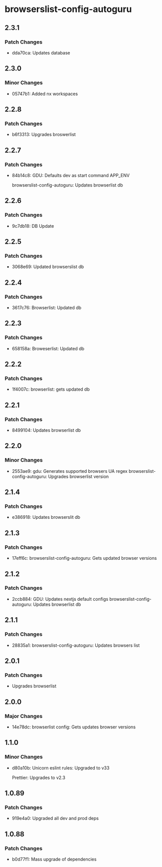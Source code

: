 # browserslist-config-autoguru

## 2.3.1

### Patch Changes

-   dda70ca: Updates database

## 2.3.0

### Minor Changes

-   05747b1: Added nx workspaces

## 2.2.8

### Patch Changes

-   b6f3313: Upgrades broswerlist

## 2.2.7

### Patch Changes

-   84b14c8: GDU: Defaults dev as start command APP_ENV

    browserslist-config-autoguru: Updates browserlist db

## 2.2.6

### Patch Changes

-   9c7db18: DB Update

## 2.2.5

### Patch Changes

-   3068e69: Updated browserslist db

## 2.2.4

### Patch Changes

-   3617c76: Browserlist: Updated db

## 2.2.3

### Patch Changes

-   658158a: Broweserlist: Updated db

## 2.2.2

### Patch Changes

-   1f4007c: browserlist: gets updated db

## 2.2.1

### Patch Changes

-   8499104: Updates browserlist db

## 2.2.0

### Minor Changes

-   2553ae9: gdu: Generates supported browsers UA regex
    browserslist-config-autoguru: Upgrades browserlist version

## 2.1.4

### Patch Changes

-   e386918: Updates browserslit db

## 2.1.3

### Patch Changes

-   17eff6c: browserslist-config-autoguru: Gets updated browser versions

## 2.1.2

### Patch Changes

-   2ccb884: GDU: Updates nextjs default configs browserslist-config-autoguru:
    Updates browserlist db

## 2.1.1

### Patch Changes

-   28835a1: browserslist-config-autoguru: Updates browsers list

## 2.0.1

### Patch Changes

-   Upgrades browserlist

## 2.0.0

### Major Changes

-   14e78dc: browserlist config: Gets updates browser versions

## 1.1.0

### Minor Changes

-   d80a10b: Unicorn eslint rules: Upgraded to v33

    Prettier: Upgrades to v2.3

## 1.0.89

### Patch Changes

-   919e4a0: Upgraded all dev and prod deps

## 1.0.88

### Patch Changes

-   b0d77f1: Mass upgrade of dependencies
